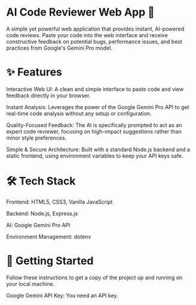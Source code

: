 # AI Code Reviewer Web App 🤖
A simple yet powerful web application that provides instant, AI-powered code reviews. Paste your code into the web interface and receive constructive feedback on potential bugs, performance issues, and best practices from Google's Gemini Pro model.

# ✨ Features
Interactive Web UI: A clean and simple interface to paste code and view feedback directly in your browser.

Instant Analysis: Leverages the power of the Google Gemini Pro API to get real-time code analysis without any setup or configuration.

Quality-Focused Feedback: The AI is specifically prompted to act as an expert code reviewer, focusing on high-impact suggestions rather than minor style preferences.

Simple & Secure Architecture: Built with a standard Node.js backend and a static frontend, using environment variables to keep your API keys safe.

# 🛠️ Tech Stack
Frontend: HTML5, CSS3, Vanilla JavaScript

Backend: Node.js, Express.js

AI: Google Gemini Pro API

Environment Management: dotenv

# 🚀 Getting Started
Follow these instructions to get a copy of the project up and running on your local machine.

Google Gemini API Key: You need an API key.
